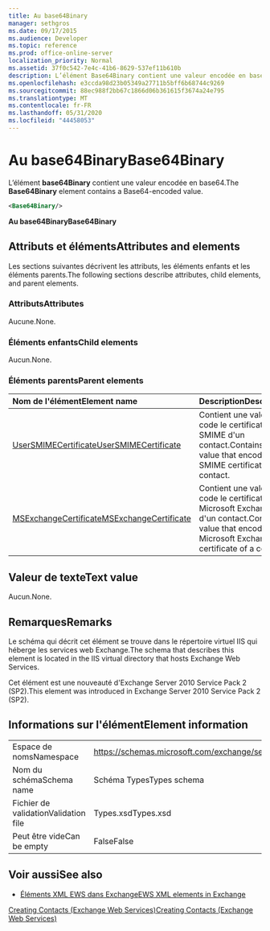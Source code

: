 ```yaml
---
title: Au base64Binary
manager: sethgros
ms.date: 09/17/2015
ms.audience: Developer
ms.topic: reference
ms.prod: office-online-server
localization_priority: Normal
ms.assetid: 37f0c542-7e4c-41b6-8629-537ef11b610b
description: L’élément Base64Binary contient une valeur encodée en base64.
ms.openlocfilehash: e3ccda98d23b05349a27711b5bff6b68744c9269
ms.sourcegitcommit: 88ec988f2bb67c1866d06b361615f3674a24e795
ms.translationtype: MT
ms.contentlocale: fr-FR
ms.lasthandoff: 05/31/2020
ms.locfileid: "44458053"
---
```

# <a name="base64binary"></a><span data-ttu-id="b846c-103">Au base64Binary</span><span class="sxs-lookup"><span data-stu-id="b846c-103">Base64Binary</span></span>

<span data-ttu-id="b846c-104">L’élément **base64Binary** contient une valeur encodée en base64.</span><span class="sxs-lookup"><span data-stu-id="b846c-104">The **Base64Binary** element contains a Base64-encoded value.</span></span> 
  
```XML
<Base64Binary/>
```

 <span data-ttu-id="b846c-105">**Au base64Binary**</span><span class="sxs-lookup"><span data-stu-id="b846c-105">**Base64Binary**</span></span>
## <a name="attributes-and-elements"></a><span data-ttu-id="b846c-106">Attributs et éléments</span><span class="sxs-lookup"><span data-stu-id="b846c-106">Attributes and elements</span></span>

<span data-ttu-id="b846c-107">Les sections suivantes décrivent les attributs, les éléments enfants et les éléments parents.</span><span class="sxs-lookup"><span data-stu-id="b846c-107">The following sections describe attributes, child elements, and parent elements.</span></span>
  
### <a name="attributes"></a><span data-ttu-id="b846c-108">Attributs</span><span class="sxs-lookup"><span data-stu-id="b846c-108">Attributes</span></span>

<span data-ttu-id="b846c-109">Aucune.</span><span class="sxs-lookup"><span data-stu-id="b846c-109">None.</span></span>
  
### <a name="child-elements"></a><span data-ttu-id="b846c-110">Éléments enfants</span><span class="sxs-lookup"><span data-stu-id="b846c-110">Child elements</span></span>

<span data-ttu-id="b846c-111">Aucun.</span><span class="sxs-lookup"><span data-stu-id="b846c-111">None.</span></span>
  
### <a name="parent-elements"></a><span data-ttu-id="b846c-112">Éléments parents</span><span class="sxs-lookup"><span data-stu-id="b846c-112">Parent elements</span></span>

|<span data-ttu-id="b846c-113">**Nom de l'élément**</span><span class="sxs-lookup"><span data-stu-id="b846c-113">**Element name**</span></span>|<span data-ttu-id="b846c-114">**Description**</span><span class="sxs-lookup"><span data-stu-id="b846c-114">**Description**</span></span>|
|:-----|:-----|
|[<span data-ttu-id="b846c-115">UserSMIMECertificate</span><span class="sxs-lookup"><span data-stu-id="b846c-115">UserSMIMECertificate</span></span>](usersmimecertificate.md) <br/> |<span data-ttu-id="b846c-116">Contient une valeur qui code le certificat SMIME d'un contact.</span><span class="sxs-lookup"><span data-stu-id="b846c-116">Contains a value that encodes the SMIME certificate of a contact.</span></span>  <br/> |
|[<span data-ttu-id="b846c-117">MSExchangeCertificate</span><span class="sxs-lookup"><span data-stu-id="b846c-117">MSExchangeCertificate</span></span>](msexchangecertificate.md) <br/> |<span data-ttu-id="b846c-118">Contient une valeur qui code le certificat Microsoft Exchange d'un contact.</span><span class="sxs-lookup"><span data-stu-id="b846c-118">Contains a value that encodes the Microsoft Exchange certificate of a contact.</span></span>  <br/> |
   
## <a name="text-value"></a><span data-ttu-id="b846c-119">Valeur de texte</span><span class="sxs-lookup"><span data-stu-id="b846c-119">Text value</span></span>

<span data-ttu-id="b846c-120">Aucun.</span><span class="sxs-lookup"><span data-stu-id="b846c-120">None.</span></span>
  
## <a name="remarks"></a><span data-ttu-id="b846c-121">Remarques</span><span class="sxs-lookup"><span data-stu-id="b846c-121">Remarks</span></span>

<span data-ttu-id="b846c-122">Le schéma qui décrit cet élément se trouve dans le répertoire virtuel IIS qui héberge les services web Exchange.</span><span class="sxs-lookup"><span data-stu-id="b846c-122">The schema that describes this element is located in the IIS virtual directory that hosts Exchange Web Services.</span></span>
  
<span data-ttu-id="b846c-123">Cet élément est une nouveauté d'Exchange Server 2010 Service Pack 2 (SP2).</span><span class="sxs-lookup"><span data-stu-id="b846c-123">This element was introduced in Exchange Server 2010 Service Pack 2 (SP2).</span></span>
  
## <a name="element-information"></a><span data-ttu-id="b846c-124">Informations sur l'élément</span><span class="sxs-lookup"><span data-stu-id="b846c-124">Element information</span></span>

|||
|:-----|:-----|
|<span data-ttu-id="b846c-125">Espace de noms</span><span class="sxs-lookup"><span data-stu-id="b846c-125">Namespace</span></span>  <br/> |https://schemas.microsoft.com/exchange/services/2006/types  <br/> |
|<span data-ttu-id="b846c-126">Nom du schéma</span><span class="sxs-lookup"><span data-stu-id="b846c-126">Schema name</span></span>  <br/> |<span data-ttu-id="b846c-127">Schéma Types</span><span class="sxs-lookup"><span data-stu-id="b846c-127">Types schema</span></span>  <br/> |
|<span data-ttu-id="b846c-128">Fichier de validation</span><span class="sxs-lookup"><span data-stu-id="b846c-128">Validation file</span></span>  <br/> |<span data-ttu-id="b846c-129">Types.xsd</span><span class="sxs-lookup"><span data-stu-id="b846c-129">Types.xsd</span></span>  <br/> |
|<span data-ttu-id="b846c-130">Peut être vide</span><span class="sxs-lookup"><span data-stu-id="b846c-130">Can be empty</span></span>  <br/> |<span data-ttu-id="b846c-131">False</span><span class="sxs-lookup"><span data-stu-id="b846c-131">False</span></span>  <br/> |
   
## <a name="see-also"></a><span data-ttu-id="b846c-132">Voir aussi</span><span class="sxs-lookup"><span data-stu-id="b846c-132">See also</span></span>



- [<span data-ttu-id="b846c-133">Éléments XML EWS dans Exchange</span><span class="sxs-lookup"><span data-stu-id="b846c-133">EWS XML elements in Exchange</span></span>](ews-xml-elements-in-exchange.md)


[<span data-ttu-id="b846c-134">Creating Contacts (Exchange Web Services)</span><span class="sxs-lookup"><span data-stu-id="b846c-134">Creating Contacts (Exchange Web Services)</span></span>](https://msdn.microsoft.com/library/4845917e-70d1-481c-bbd7-011ec6571789%28Office.15%29.aspx)

